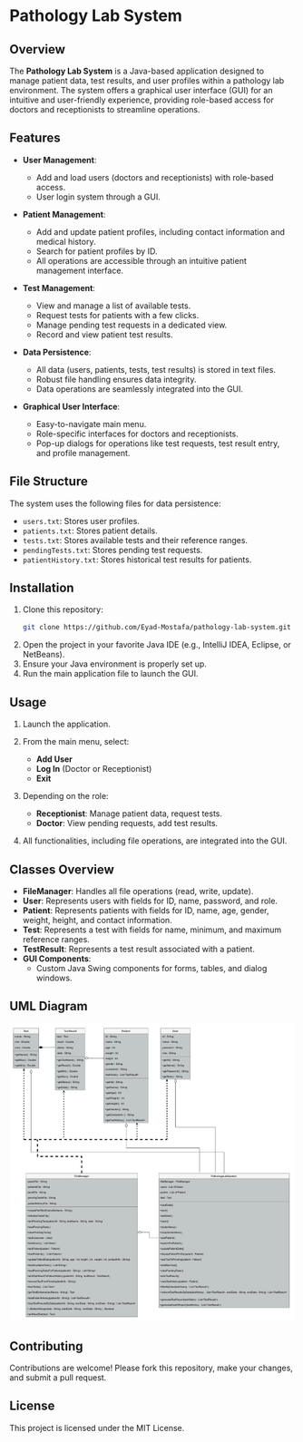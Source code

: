 # Pathology Lab System

## Overview

The **Pathology Lab System** is a Java-based application designed to manage patient data, test results, and user profiles within a pathology lab environment. The system offers a graphical user interface (GUI) for an intuitive and user-friendly experience, providing role-based access for doctors and receptionists to streamline operations.

## Features

- **User Management**: 
  - Add and load users (doctors and receptionists) with role-based access.
  - User login system through a GUI.

- **Patient Management**:
  - Add and update patient profiles, including contact information and medical history.
  - Search for patient profiles by ID.
  - All operations are accessible through an intuitive patient management interface.

- **Test Management**:
  - View and manage a list of available tests.
  - Request tests for patients with a few clicks.
  - Manage pending test requests in a dedicated view.
  - Record and view patient test results.

- **Data Persistence**:
  - All data (users, patients, tests, test results) is stored in text files.
  - Robust file handling ensures data integrity.
  - Data operations are seamlessly integrated into the GUI.

- **Graphical User Interface**:
  - Easy-to-navigate main menu.
  - Role-specific interfaces for doctors and receptionists.
  - Pop-up dialogs for operations like test requests, test result entry, and profile management.

## File Structure

The system uses the following files for data persistence:

- `users.txt`: Stores user profiles.
- `patients.txt`: Stores patient details.
- `tests.txt`: Stores available tests and their reference ranges.
- `pendingTests.txt`: Stores pending test requests.
- `patientHistory.txt`: Stores historical test results for patients.

## Installation

1. Clone this repository:
   ```bash
   git clone https://github.com/Eyad-Mostafa/pathology-lab-system.git
   ```
2. Open the project in your favorite Java IDE (e.g., IntelliJ IDEA, Eclipse, or NetBeans).
3. Ensure your Java environment is properly set up.
4. Run the main application file to launch the GUI.

## Usage

1. Launch the application.
2. From the main menu, select:
   - **Add User**
   - **Log In** (Doctor or Receptionist)
   - **Exit**

3. Depending on the role:
   - **Receptionist**: Manage patient data, request tests.
   - **Doctor**: View pending requests, add test results.

4. All functionalities, including file operations, are integrated into the GUI.

## Classes Overview

- **FileManager**: Handles all file operations (read, write, update).
- **User**: Represents users with fields for ID, name, password, and role.
- **Patient**: Represents patients with fields for ID, name, age, gender, weight, height, and contact information.
- **Test**: Represents a test with fields for name, minimum, and maximum reference ranges.
- **TestResult**: Represents a test result associated with a patient.
- **GUI Components**: 
  - Custom Java Swing components for forms, tables, and dialog windows.

## UML Diagram

![UML Diagram](./__Java%20Team__%20UML.png)

## Contributing

Contributions are welcome! Please fork this repository, make your changes, and submit a pull request.


## License

This project is licensed under the MIT License.
